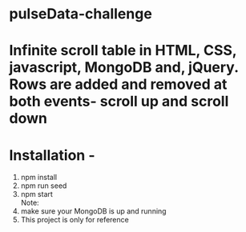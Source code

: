 # pulseData-challenge  
# Infinite scroll table in HTML, CSS, javascript, MongoDB and, jQuery. Rows are added and removed at both events- scroll up and scroll down  
# Installation -  
1. npm install  
2. npm run seed  
3. npm start  
Note:  
1. make sure your MongoDB is up and running  
2. This project is only for reference

